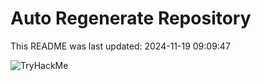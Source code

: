 # Auto Regenerate Repository

This README was last updated: 2024-11-19 09:09:47

 ![TryHackMe](https://tryhackme.com/badge/533634)